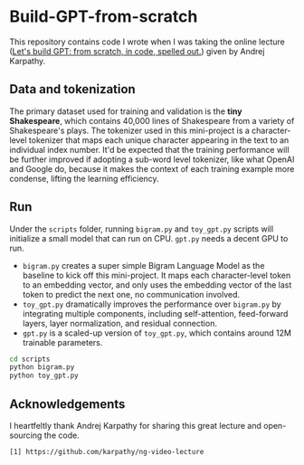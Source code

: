 # Build-GPT-from-scratch

This repository contains code I wrote when I was taking the online lecture ([Let's build GPT: from scratch, in code, spelled out.](https://www.youtube.com/watch?v=kCc8FmEb1nY&list=WL&index=5)) given by Andrej Karpathy. 

## Data and tokenization

The primary dataset used for training and validation is the **tiny Shakespeare**, which contains 40,000 lines of Shakespeare from a variety of Shakespeare's plays. The tokenizer used in this mini-project is a character-level tokenizer that maps each unique character appearing in the text to an individual index number. It'd be expected that the training performance will be further improved if adopting a sub-word level tokenizer, like what OpenAI and Google do, because it makes the context of each training example more condense, lifting the learning efficiency.

## Run

Under the `scripts` folder, running `bigram.py` and `toy_gpt.py` scripts will initialize a small model that can run on CPU. `gpt.py` needs a decent GPU to run.
- `bigram.py` creates a super simple Bigram Language Model as the baseline to kick off this mini-project. It maps each character-level token to an embedding vector, and only uses the embedding vector of the last token to predict the next one, no communication involved.
- `toy_gpt.py` dramatically improves the performance over `bigram.py` by integrating multiple components, including self-attention, feed-forward layers, layer normalization, and residual connection. 
- `gpt.py` is a scaled-up version of `toy_gpt.py`, which contains around 12M trainable parameters. 

```bash
cd scripts
python bigram.py
python toy_gpt.py
```

## Acknowledgements

I heartfeltly thank Andrej Karpathy for sharing this great lecture and open-sourcing the code. 

    [1] https://github.com/karpathy/ng-video-lecture